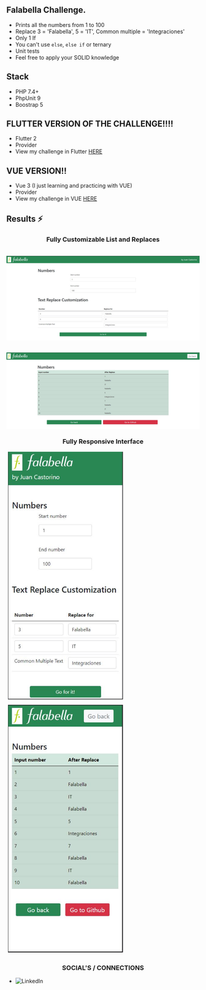 ## Falabella Challenge.

- Prints all the numbers from 1 to 100
- Replace 3 = 'Falabella', 5 = 'IT', Common multiple = 'Integraciones'
- Only 1 If
- You can't use `else`, `else if` or ternary
- Unit tests
- Feel free to apply your SOLID knowledge

## Stack

- PHP 7.4+
- PhpUnit 9
- Boostrap 5

## FLUTTER VERSION OF THE CHALLENGE!!!!

- Flutter 2
- Provider
- View my challenge in Flutter <a href='https://github.com/juancastorino/FalabellaChallengeFlutter'>HERE</a>

## VUE VERSION!!

- Vue 3 (I just learning and practicing with VUE)
- Provider
- View my challenge in VUE <a href='https://github.com/juancastorino/FalabellaChallengeVue'>HERE</a>

## Results ⚡

<h3 align="center">Fully Customizable List and Replaces</h3>

<p>&nbsp;<img align="center" width="600px" src="https://github.com/juancastorino/FalabellaChallenge/blob/master/images/Falabella_desktop.jpg" alt="Desktop" /></p>

<p>&nbsp;<img align="center" width="600px" src="https://github.com/juancastorino/FalabellaChallenge/blob/master/images/Falabella_desktop_list.jpg" alt="Desktop List" /></p>

<h3 align="center">Fully Responsive Interface</h3>
 
<p>&nbsp;<img align="center" width="300px" src="https://github.com/juancastorino/FalabellaChallenge/blob/master/images/Falabella_mobile.jpg" alt="Mobile" /></p>

<p>&nbsp;<img align="center" width="300px" src="https://github.com/juancastorino/FalabellaChallenge/blob/master/images/Falabella_mobile_list.jpg" alt="Mobile List" /></p>

## <h3 align="center">SOCIAL'S / CONNECTIONS</h3>

- [<img align="left" alt="LinkedIn" width="80" src="https://github.com/melanieshi0120/melanieshi0120/blob/master/linkedin.ico" />]( https://linkedin.com/in/juan-castorino)
